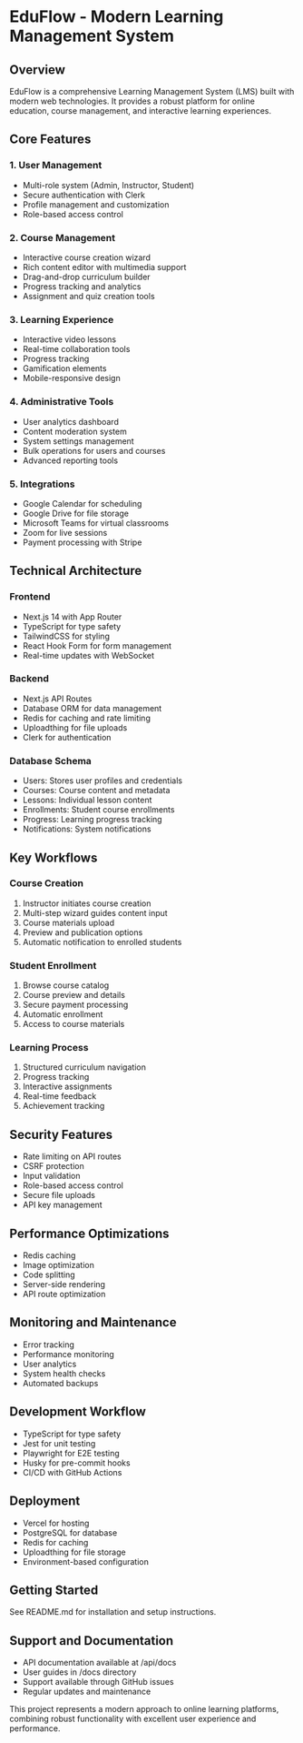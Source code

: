 # EduFlow - Modern Learning Management System

## Overview
EduFlow is a comprehensive Learning Management System (LMS) built with modern web technologies. It provides a robust platform for online education, course management, and interactive learning experiences.

## Core Features

### 1. User Management
- Multi-role system (Admin, Instructor, Student)
- Secure authentication with Clerk
- Profile management and customization
- Role-based access control

### 2. Course Management
- Interactive course creation wizard
- Rich content editor with multimedia support
- Drag-and-drop curriculum builder
- Progress tracking and analytics
- Assignment and quiz creation tools

### 3. Learning Experience
- Interactive video lessons
- Real-time collaboration tools
- Progress tracking
- Gamification elements
- Mobile-responsive design

### 4. Administrative Tools
- User analytics dashboard
- Content moderation system
- System settings management
- Bulk operations for users and courses
- Advanced reporting tools

### 5. Integrations
- Google Calendar for scheduling
- Google Drive for file storage
- Microsoft Teams for virtual classrooms
- Zoom for live sessions
- Payment processing with Stripe

## Technical Architecture

### Frontend
- Next.js 14 with App Router
- TypeScript for type safety
- TailwindCSS for styling
- React Hook Form for form management
- Real-time updates with WebSocket

### Backend
- Next.js API Routes
- Database ORM for data management
- Redis for caching and rate limiting
- Uploadthing for file uploads
- Clerk for authentication

### Database Schema
- Users: Stores user profiles and credentials
- Courses: Course content and metadata
- Lessons: Individual lesson content
- Enrollments: Student course enrollments
- Progress: Learning progress tracking
- Notifications: System notifications

## Key Workflows

### Course Creation
1. Instructor initiates course creation
2. Multi-step wizard guides content input
3. Course materials upload
4. Preview and publication options
5. Automatic notification to enrolled students

### Student Enrollment
1. Browse course catalog
2. Course preview and details
3. Secure payment processing
4. Automatic enrollment
5. Access to course materials

### Learning Process
1. Structured curriculum navigation
2. Progress tracking
3. Interactive assignments
4. Real-time feedback
5. Achievement tracking

## Security Features
- Rate limiting on API routes
- CSRF protection
- Input validation
- Role-based access control
- Secure file uploads
- API key management

## Performance Optimizations
- Redis caching
- Image optimization
- Code splitting
- Server-side rendering
- API route optimization

## Monitoring and Maintenance
- Error tracking
- Performance monitoring
- User analytics
- System health checks
- Automated backups

## Development Workflow
- TypeScript for type safety
- Jest for unit testing
- Playwright for E2E testing
- Husky for pre-commit hooks
- CI/CD with GitHub Actions

## Deployment
- Vercel for hosting
- PostgreSQL for database
- Redis for caching
- Uploadthing for file storage
- Environment-based configuration

## Getting Started
See README.md for installation and setup instructions.

## Support and Documentation
- API documentation available at /api/docs
- User guides in /docs directory
- Support available through GitHub issues
- Regular updates and maintenance

This project represents a modern approach to online learning platforms, combining robust functionality with excellent user experience and performance. 